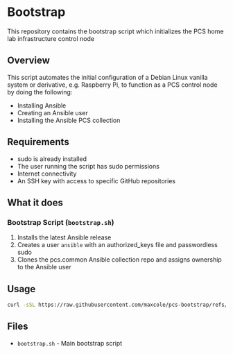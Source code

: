 # Bootstrap

This repository contains the bootstrap script which initializes the PCS home lab infrastructure control node

## Overview

This script automates the initial configuration of a Debian Linux vanilla system or derivative, e.g. Raspberry Pi, to function as a PCS control node by doing the following:

- Installing Ansible
- Creating an Ansible user
- Installing the Ansible PCS collection

## Requirements

- sudo is already installed
- The user running the script has sudo permissions
- Internet connectivity
- An SSH key with access to specific GitHub repositories

## What it does

### Bootstrap Script (`bootstrap.sh`)

1. Installs the latest Ansible release
2. Creates a user `ansible` with an authorized_keys file and passwordless sudo
3. Clones the pcs.common Ansible collection repo and assigns ownership to the Ansible user

## Usage

```bash
curl -sSL https://raw.githubusercontent.com/maxcole/pcs-bootstrap/refs/heads/main/bootstrap.sh | bash -s -- -icu ansible
```

## Files

- `bootstrap.sh` - Main bootstrap script
